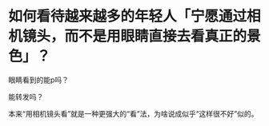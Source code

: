# 如何看待越来越多的年轻人「宁愿通过相机镜头，而不是用眼睛直接去看真正的景色」？

眼睛看到的能p吗？

能转发吗？

本来“用相机镜头看”就是一种更强大的“看”法，为啥说成似乎“这样很不好”似的。




